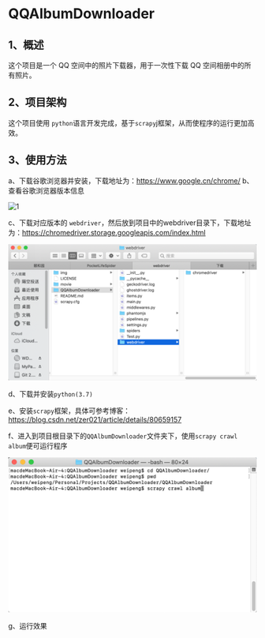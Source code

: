 # QQAlbumDownloader
## 1、概述
这个项目是一个 QQ 空间中的照片下载器，用于一次性下载 QQ 空间相册中的所有照片。
## 2、项目架构
这个项目使用 ```python```语言开发完成，基于```scrapy```j框架，从而使程序的运行更加高效。
## 3、使用方法
a、下载谷歌浏览器并安装，下载地址为：https://www.google.cn/chrome/
b、查看谷歌浏览器版本信息

![1](/Users/weipeng/Personal/Projects/QQAlbumDownloader/gif/1.gif)

c、下载对应版本的 ```webdriver```，然后放到项目中的webdriver目录下，下载地址为：https://chromedriver.storage.googleapis.com/index.html

![2](img/2.png)

d、下载并安装```python(3.7)```

e、安装```scrapy```框架，具体可参考博客：https://blog.csdn.net/zer021/article/details/80659157

f、进入到项目根目录下的```QQAlbumDownloader```文件夹下，使用```scrapy crawl album```便可运行程序

![3](img/3.png)

g、运行效果

